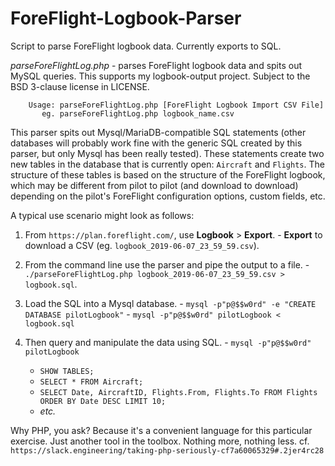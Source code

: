 # ForeFlight-Logbook-Parser
Script to parse ForeFlight logbook data. Currently exports to SQL.

*parseForeFlightLog.php* - parses ForeFlight logbook data and spits out
      MySQL queries. This supports my logbook-output project. Subject to
      the BSD 3-clause license in LICENSE.

```
    Usage: parseForeFlightLog.php [ForeFlight Logbook Import CSV File]
       eg. parseForeFlightLog.php logbook_name.csv
```

This parser spits out Mysql/MariaDB-compatible SQL statements (other databases
will probably work fine with the generic SQL created by this parser, but only
Mysql has been really tested). These statements create two new tables in the
database that is currently open: `Aircraft` and `Flights`. The structure of
these tables is based on the structure of the ForeFlight logbook, which may be
different from pilot to pilot (and download to download) depending on the
pilot's ForeFlight configuration options, custom fields, etc.

A typical use scenario might look as follows:

  1. From `https://plan.foreflight.com/`, use **Logbook** > **Export**.
    - **Export** to download a CSV (eg. `logbook_2019-06-07_23_59_59.csv`).

  2. From the command line use the parser and pipe the output to a file.
    - `./parseForeFlightLog.php logbook_2019-06-07_23_59_59.csv > logbook.sql`.

  3. Load the SQL into a Mysql database.
    - `mysql -p"p@$$w0rd" -e "CREATE DATABASE pilotLogbook"`
    - `mysql -p"p@$$w0rd" pilotLogbook < logbook.sql`

  4. Then query and manipulate the data using SQL.
    - `mysql -p"p@$$w0rd" pilotLogbook`
      - `SHOW TABLES;`
      - `SELECT * FROM Aircraft;`
      - `SELECT Date, AircraftID, Flights.From, Flights.To FROM Flights ORDER BY Date DESC LIMIT 10;`
      - _etc._

Why PHP, you ask? Because it's a convenient language for this particular
exercise. Just another tool in the toolbox. Nothing more, nothing less.
cf. `https://slack.engineering/taking-php-seriously-cf7a60065329#.2jer4rc28`
